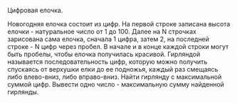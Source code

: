 Цифровая елочка.

Новогодняя елочка состоит из цифр. На первой строке записана высота елочки - натуральное число от 1 до 100.
Далее на N строчках зарисована сама елочка, сначала 1 цифра, затем 2, на последней строке - N цифр через пробел.
В начале и в конце каждой строки могут быть пробелы, чтобы елочка получилась красивой.
Гирляндой называется последовательность цифр, которую можно получить спускаясь от верхушки елки до ее подножья,
каждый раз смещаясь либо влево-вниз, либо вправо-вниз.
Найти гирлянду с максимальной суммой цифр. Вывести одно число - максимальную сумму найденной гирлянды.